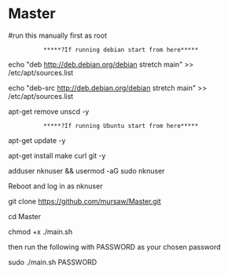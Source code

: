 # Master

#run this manually first as root

              *****?If running debian start from here*****

echo "deb  http://deb.debian.org/debian  stretch main" >>  /etc/apt/sources.list

echo "deb-src  http://deb.debian.org/debian  stretch main" >>  /etc/apt/sources.list

apt-get remove unscd -y

              *****?If running Ubuntu start from here*****

apt-get update -y

apt-get install make curl git -y

adduser nknuser && usermod -aG sudo nknuser

Reboot and log in as nknuser

git clone https://github.com/mursaw/Master.git

cd Master

chmod +x ./main.sh

then run the following with PASSWORD as your chosen password

sudo ./main.sh PASSWORD
